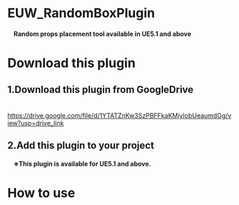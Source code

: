 # EUW_RandomBoxPlugin
　**Random props placement tool available in UE5.1 and above**

# Download this plugin
## 1.Download this plugin from GoogleDrive
　https://drive.google.com/file/d/1YTATZnKw3SzPBFFkaKMjyIobUeaumdGg/view?usp=drive_link

## 2.Add this plugin to your project
　**※This plugin is available for UE5.1 and above.**
 

# How to use
